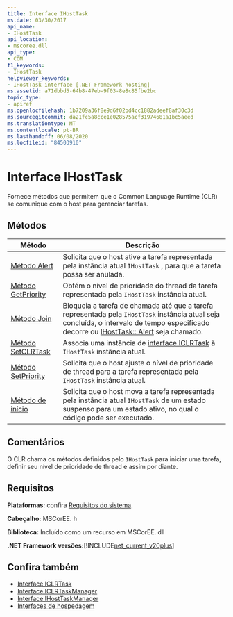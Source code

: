 ```yaml
---
title: Interface IHostTask
ms.date: 03/30/2017
api_name:
- IHostTask
api_location:
- mscoree.dll
api_type:
- COM
f1_keywords:
- IHostTask
helpviewer_keywords:
- IHostTask interface [.NET Framework hosting]
ms.assetid: a71dbbd5-64b8-47eb-9f03-8e8c85fbe2bc
topic_type:
- apiref
ms.openlocfilehash: 1b7209a36f8e9d6f02bd4cc1882adeef8af30c3d
ms.sourcegitcommit: da21fc5a8cce1e028575acf31974681a1bc5aeed
ms.translationtype: MT
ms.contentlocale: pt-BR
ms.lasthandoff: 06/08/2020
ms.locfileid: "84503910"
---
```

# <a name="ihosttask-interface"></a>Interface IHostTask
Fornece métodos que permitem que o Common Language Runtime (CLR) se comunique com o host para gerenciar tarefas.  
  
## <a name="methods"></a>Métodos  
  
|Método|Descrição|  
|------------|-----------------|  
|[Método Alert](ihosttask-alert-method.md)|Solicita que o host ative a tarefa representada pela instância atual `IHostTask` , para que a tarefa possa ser anulada.|  
|[Método GetPriority](ihosttask-getpriority-method.md)|Obtém o nível de prioridade do thread da tarefa representada pela `IHostTask` instância atual.|  
|[Método Join](ihosttask-join-method.md)|Bloqueia a tarefa de chamada até que a tarefa representada pela `IHostTask` instância atual seja concluída, o intervalo de tempo especificado decorre ou [IHostTask:: Alert](ihosttask-alert-method.md) seja chamado.|  
|[Método SetCLRTask](ihosttask-setclrtask-method.md)|Associa uma instância de [interface ICLRTask](iclrtask-interface.md) à `IHostTask` instância atual.|  
|[Método SetPriority](ihosttask-setpriority-method.md)|Solicita que o host ajuste o nível de prioridade de thread para a tarefa representada pela `IHostTask` instância atual.|  
|[Método de início](ihosttask-start-method.md)|Solicita que o host mova a tarefa representada pela instância atual `IHostTask` de um estado suspenso para um estado ativo, no qual o código pode ser executado.|  
  
## <a name="remarks"></a>Comentários  
 O CLR chama os métodos definidos pelo `IHostTask` para iniciar uma tarefa, definir seu nível de prioridade de thread e assim por diante.  
  
## <a name="requirements"></a>Requisitos  
 **Plataformas:** confira [Requisitos do sistema](../../get-started/system-requirements.md).  
  
 **Cabeçalho:** MSCorEE. h  
  
 **Biblioteca:** Incluído como um recurso em MSCorEE. dll  
  
 **.NET Framework versões:**[!INCLUDE[net_current_v20plus](../../../../includes/net-current-v20plus-md.md)]  
  
## <a name="see-also"></a>Confira também

- [Interface ICLRTask](iclrtask-interface.md)
- [Interface ICLRTaskManager](iclrtaskmanager-interface.md)
- [Interface IHostTaskManager](ihosttaskmanager-interface.md)
- [Interfaces de hospedagem](hosting-interfaces.md)
